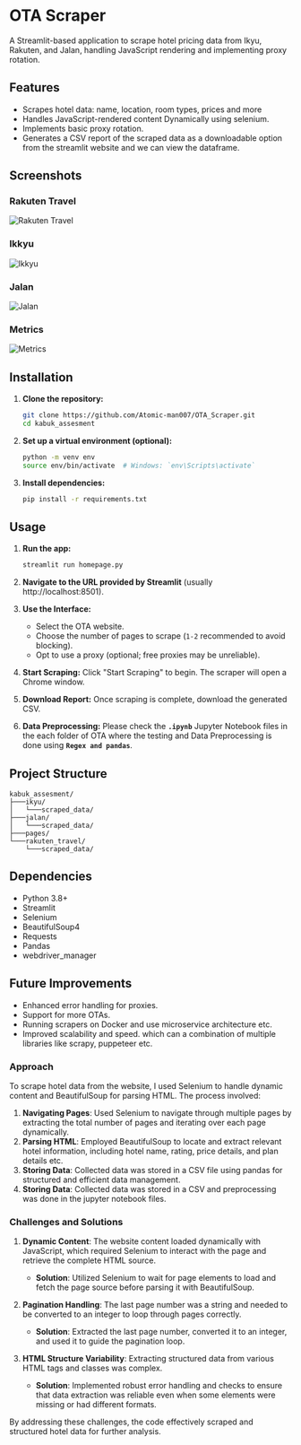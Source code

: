# OTA Scraper

A Streamlit-based application to scrape hotel pricing data from Ikyu, Rakuten, and Jalan, handling JavaScript rendering and implementing proxy rotation.

## Features

- Scrapes hotel data: name, location, room types, prices and more
- Handles JavaScript-rendered content Dynamically using selenium.
- Implements basic proxy rotation.
- Generates a CSV report of the scraped data as a downloadable option from the streamlit website and we can view the dataframe.

## Screenshots

### Rakuten Travel

![Rakuten Travel](kabuk_assesment/rakuten_travel/rakuten2.png)

### Ikkyu

![Ikkyu](kabuk_assesment/ikyu/ikyu1.png)

### Jalan

![Jalan](kabuk_assesment/jalan/jalan.png)

### Metrics

![Metrics](kabuk_assesment/metrics.png)

## Installation

1. **Clone the repository:**

   ```sh
   git clone https://github.com/Atomic-man007/OTA_Scraper.git
   cd kabuk_assesment
   ```

2. **Set up a virtual environment (optional):**

   ```sh
   python -m venv env
   source env/bin/activate  # Windows: `env\Scripts\activate`
   ```

3. **Install dependencies:**
   ```sh
   pip install -r requirements.txt
   ```

## Usage

1. **Run the app:**
   ```sh
   streamlit run homepage.py
   ```
2. **Navigate to the URL provided by Streamlit** (usually http://localhost:8501).

3. **Use the Interface:**

   - Select the OTA website.
   - Choose the number of pages to scrape (`1-2` recommended to avoid blocking).
   - Opt to use a proxy (optional; free proxies may be unreliable).

4. **Start Scraping:** Click "Start Scraping" to begin. The scraper will open a Chrome window.

5. **Download Report:** Once scraping is complete, download the generated CSV.

6. **Data Preprocessing:** Please check the **`.ipynb`** Jupyter Notebook files in the each folder of OTA where the testing and Data Preprocessing is done using **`Regex and pandas`**.

## Project Structure

```
kabuk_assesment/
├───ikyu/
│   └───scraped_data/
├───jalan/
│   └───scraped_data/
├───pages/
└───rakuten_travel/
    └───scraped_data/
```

## Dependencies

- Python 3.8+
- Streamlit
- Selenium
- BeautifulSoup4
- Requests
- Pandas
- webdriver_manager

## Future Improvements

- Enhanced error handling for proxies.
- Support for more OTAs.
- Running scrapers on Docker and use microservice architecture etc.
- Improved scalability and speed. which can a combination of multiple libraries like scrapy, puppeteer etc.

### Approach

To scrape hotel data from the website, I used Selenium to handle dynamic content and BeautifulSoup for parsing HTML. The process involved:

1. **Navigating Pages**: Used Selenium to navigate through multiple pages by extracting the total number of pages and iterating over each page dynamically.
2. **Parsing HTML**: Employed BeautifulSoup to locate and extract relevant hotel information, including hotel name, rating, price details, and plan details etc.
3. **Storing Data**: Collected data was stored in a CSV file using pandas for structured and efficient data management.
4. **Storing Data**: Collected data was stored in a CSV and preprocessing was done in the jupyter notebook files.

### Challenges and Solutions

1. **Dynamic Content**: The website content loaded dynamically with JavaScript, which required Selenium to interact with the page and retrieve the complete HTML source.

   - **Solution**: Utilized Selenium to wait for page elements to load and fetch the page source before parsing it with BeautifulSoup.

2. **Pagination Handling**: The last page number was a string and needed to be converted to an integer to loop through pages correctly.

   - **Solution**: Extracted the last page number, converted it to an integer, and used it to guide the pagination loop.

3. **HTML Structure Variability**: Extracting structured data from various HTML tags and classes was complex.
   - **Solution**: Implemented robust error handling and checks to ensure that data extraction was reliable even when some elements were missing or had different formats.

By addressing these challenges, the code effectively scraped and structured hotel data for further analysis.
